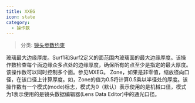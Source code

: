 ```yaml
---
title: XXEG
icon: state
category:
  - 操作数
---
```


> 分类: [镜头参数约束](/hb/operands/130/871/  "Zemax 操作数 镜头参数约束")

玻璃最大边缘厚度。Surf1和Surf2定义的面范围内玻璃面的最大边缘厚度。该操作数检查每个面边缘众多点处的边缘厚度，确保所有的点至少是指定的最大厚度。该操作数可以同时控制多个面。参见MXEG。 
Zone，如果是非零值，缩放径向口径，在该口径上计算厚度。如，Zone的值为0.5将计算0.5乘以半径处的厚度。该操作数有一个模式(mode)标志，模式为0（默认）表示使用的是机械口径，模式为1表示使用的是镜头数据编辑器(Lens Data Editor)中的通光口径。